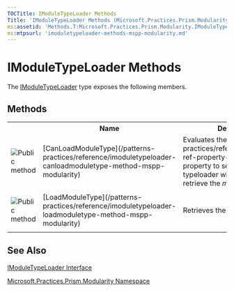 ```yaml
---
TOCTitle: IModuleTypeLoader Methods
Title: 'IModuleTypeLoader Methods (Microsoft.Practices.Prism.Modularity)'
ms:assetid: 'Methods.T:Microsoft.Practices.Prism.Modularity.IModuleTypeLoader'
ms:mtpsurl: 'imoduletypeloader-methods-mspp-modularity.md'
---
```


# IModuleTypeLoader Methods

The [IModuleTypeLoader](/patterns-practices/reference/imoduletypeloader-interface-mspp-modularity) type exposes the following members.

## Methods

<table>
<colgroup>
<col width="10%" />
<col width="20%" />
<col width="40%" />
</colgroup>

<tbody><tr>
  <th>
&nbsp;
</th>
  <th>Name</th>
  <th>Description</th>
</tr>
<tr>
  <td>
 
 ![](/images/public-method.gif "Public method")
  </td>
  <td>
 [CanLoadModuleType](/patterns-practices/reference/imoduletypeloader-canloadmoduletype-method-mspp-modularity)
  </td>
  <td>
 <div>
Evaluates the [Ref](/patterns-practices/reference/moduleinfo-ref-property-mspp-modularity) property to see if the current typeloader will be able to retrieve the <em>moduleInfo</em>.
</div>
  </td>
</tr>
<tr>
  <td>
 
 ![](/images/public-method.gif "Public method")
  </td>
  <td>
 [LoadModuleType](/patterns-practices/reference/imoduletypeloader-loadmoduletype-method-mspp-modularity)
  </td>
  <td>
 <div>
Retrieves the <em>moduleInfo</em>.
</div>
  </td>
</tr>
 </tbody>
</table>

## See Also

[IModuleTypeLoader Interface](/patterns-practices/reference/imoduletypeloader-interface-mspp-modularity)

[Microsoft.Practices.Prism.Modularity Namespace](/patterns-practices/reference/mspp-modularity-namespace)
